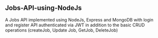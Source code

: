 ## Jobs-API-using-NodeJs </br>
A Jobs API implemented using NodeJs, Express and MongoDB with login and register API authenticated via JWT in addition to the basic CRUD operations (createJob, Update Job, GetJob, DeleteJob)
